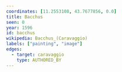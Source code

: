 ```yaml
---
coordinates: [11.2553108, 43.7677856, 0.0]
title: Bacchus
seen: 0
year: 1596
id: bacchus
wikipedia: Bacchus_(Caravaggio)
labels: ["painting", "image"]
edges:
  - target: caravaggio
    type: AUTHORED_BY
---
```

